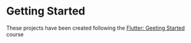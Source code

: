 # Getting Started

These projects have been created following the [Flutter: Geeting Started](https://app.pluralsight.com/library/courses/flutter-getting-started/table-of-contents) course
